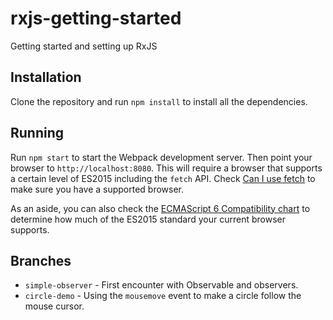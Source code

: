 # rxjs-getting-started
Getting started and setting up RxJS

## Installation

Clone the repository and run `npm install` to install all the dependencies.

## Running

Run `npm start` to start the Webpack development server. Then point your browser to `http://localhost:8080`. This will require a browser that supports a certain level of ES2015 including the `fetch` API. Check [Can I use fetch](http://caniuse.com/#feat=fetch) to make sure you have a supported browser.

As an aside, you can also check the [ECMAScript 6 Compatibility chart](https://kangax.github.io/compat-table/es6/) to determine how much of the ES2015 standard your current browser supports. 

## Branches

* `simple-observer` - First encounter with Observable and observers.
* `circle-demo` - Using the `mousemove` event to make a circle follow the mouse cursor.
